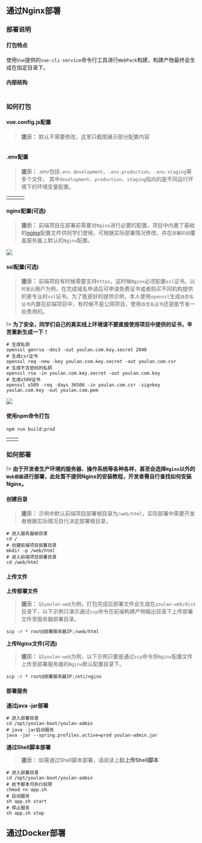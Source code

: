 ## 通过Nginx部署

### 部署说明

#### 打包特点

使用`Vue`提供的`vue-cli-service`命令行工具进行`WebPack`构建，构建产物最终会生成在指定目录下。

#### 内部结构

<img src="assets/img/home/deploy-nginx-struct.png" alt="" loading="lazy">

### 如何打包

#### vue.config.js配置

> **提示：** 默认不需要修改，这里只截图展示部分配置内容

<img src="assets/img/home/deploy-nginx-vue-config.png" alt="" loading="lazy">

#### .env配置

> **提示：** .env包括`.env.development`、`.env.production`、`.env.staging`等多个文件，
> 其中`development`、`production`、`staging`指向的是不同运行环境下的环境变量配置。

<table>
    <tr>
        <td>
            <img src="assets/img/home/deploy-nginx-env-development.png" alt="" loading="lazy">            
        </td>
        <td>
            <img src="assets/img/home/deploy-nginx-env-production.png" alt="" loading="lazy">
        </td>
        <td>
            <img src="assets/img/home/deploy-nginx-env-staging.png" alt="" loading="lazy">
        </td>
    </tr>
</table>

#### nginx配置(可选)

> **提示：** 前端项目在部署前需要对`Nginx`进行必要的配置，项目中内置了基础的[nginx](https://gitee.com/dgxdks/youlan-boot/tree/master/youlan-web/nginx)配置文件供同学们使用，可根据实际部署情况修改，并在`部署阶段`覆盖服务器上默认的`Nginx`配置。

<img src="assets/img/home/nginx-config.png" loading="lazy">

#### ssl配置(可选)

> **提示：** 前端项目有时候需要支持`https`，这时候`Nginx`必须配置`ssl`证书。以`阿里云`用户为例，在完成域名申请后可申请免费证书或者购买不同机构提供的更专业的`ssl`证书。为了能更好的提供示例，本人使用`openssl`生成`自签名证书`内置在前端项目中，有时候不是公网项目，使用`自签名证书`还是能节省一些费用的。

!> **为了安全，同学们自己的真实线上环境请不要直接使用项目中提供的证书，辛苦重新生成一下！**

```shell
# 生成私钥
openssl genrsa -des3 -out youlan.com.key.secret 2048
# 生成csr证书
openssl req -new -key youlan.com.key.secret -out youlan.com.csr
# 生成不含密码的私钥
openssl rsa -in youlan.com.key.secret -out youlan.com.key
# 生成x509证书
openssl x509 -req -days 36500 -in youlan.com.csr -signkey youlan.com.key -out youlan.com.pem

```

<img src="assets/img/home/openssl-generator.png" loading="lazy">

#### 使用npm命令打包

```shell
npm run build:prod

```

<table>
    <tr>
        <td>
            <img src="assets/img/home/package-web.png" alt="" loading="lazy">        
        </td>    
        <td>
            <img src="assets/img/home/package-web-desc.png" alt="" loading="lazy">        
        </td>
    </tr>
</table>

### 如何部署

!> **由于开发者生产环境的服务器、操作系统等各种各样，甚至会选择`Nginx`以外的`Web容器`进行部署，此处暂不提供Nginx的安装教程，开发者需自行查找如何安装Nginx。**

#### 创建目录

> **提示：** 示例中默认前端项目部署根目录为`/web/html`，实际部署中需要开发者根据实际情况自行决定部署根目录。

```shell
# 进入服务器根目录
cd /
# 创建前端项目部署目录
mkdir -p /web/html
# 进入前端项目部署目录
cd /web/html

```

#### 上传文件

**上传部署文件**

> **提示：** 以`youlan-web`为例，打包完成后部署文件会生成在`youlan-web/dist`目录下，以下示例只演示通过`scp`命令在前端构建产物输出目录下上传部署文件至服务器部署目录。

```shell
scp -r * root@部署服务器IP:/web/html
```

**上传Nginx文件(可选)**

> **提示：** 以`youlan-web`为例，以下示例只要是通过`scp`命令将`Nginx`配置文件上传至部署服务器的`Nginx`默认配置目录下。

```shell
scp -r * root@部署服务器IP:/etc/nginx
```

#### 部署服务

**通过java -jar部署**

```shell
# 进入部署目录
cd /opt/youlan-boot/youlan-admin
# java -jar启动服务
java -jar --spring.profiles.active=prod youlan-admin.jar

```

**通过Shell脚本部署**
> **提示：** 如需通过Shell脚本部署，请阅读上翻**上传Shell脚本**

```shell
# 进入部署目录
cd /opt/youlan-boot/youlan-admin
# 给予脚本可执行权限
chmod +x app.sh
# 启动服务
sh app.sh start
# 停止服务
sh app.sh stop

```

## 通过Docker部署